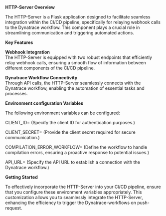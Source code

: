 **HTTP-Server Overview**  

The HTTP-Server is a Flask application designed to facilitate seamless integration within the CI/CD pipeline, specifically for relaying webhook calls to the Dynatrace workflow. This component plays a crucial role in streamlining communication and triggering automated actions.  

**Key Features**  

**Webhook Integration**  
The HTTP-Server is equipped with two robust endpoints that efficiently relay webhook calls, ensuring a smooth flow of information between different components of the CI/CD pipeline.    

**Dynatrace Workflow Connectivity**  
Through API calls, the HTTP-Server seamlessly connects with the Dynatrace workflow, enabling the automation of essential tasks and processes.  

**Environment configuration Variables**

The following environment variables can be configured:

CLIENT_ID=
(Specify the client ID for authentication purposes.)

CLIENT_SECRET=
(Provide the client secret required for secure communication.)

COMPILATION_ERROR_WORKFLOW=
(Define the workflow to handle compilation errors, ensuring a proactive response to potential issues.)

API_URL=
(Specify the API URL to establish a connection with the Dynatrace workflow.)

**Getting Started**

To effectively incorporate the HTTP-Server into your CI/CD pipeline, ensure that you configure these environment variables appropriately. This customization allows you to seamlessly integrate the HTTP-Server, enhancing the efficiency to trigger the Dynatrace-workflows on push-request.  







